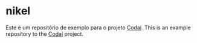 # nikel

Este é um repositório de exemplo para o projeto [Codaí](https://codai.growdev.com.br/).
This is an example repository to the [Codaí](https://codai.growdev.com.br/) project.
